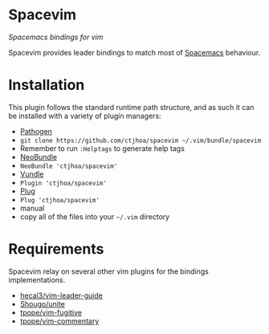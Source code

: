 # Spacevim
*Spacemacs bindings for vim*

Spacevim provides leader bindings to match most of [Spacemacs](https://github.com/syl20bnr/spacemacs) behaviour.

#  Installation
This plugin follows the standard runtime path structure, and as such it can be installed with a variety of plugin managers:

*  [Pathogen](https://github.com/tpope/vim-pathogen)
  *  `git clone https://github.com/ctjhoa/spacevim ~/.vim/bundle/spacevim`
  *  Remember to run `:Helptags` to generate help tags
*  [NeoBundle](https://github.com/Shougo/neobundle.vim)
  *  `NeoBundle 'ctjhoa/spacevim'`
*  [Vundle](https://github.com/gmarik/vundle)
  *  `Plugin 'ctjhoa/spacevim'`
*  [Plug](https://github.com/junegunn/vim-plug)
  *  `Plug 'ctjhoa/spacevim'`
*  manual
  *  copy all of the files into your `~/.vim` directory

# Requirements
Spacevim relay on several other vim plugins for the bindings implementations.
- [hecal3/vim-leader-guide](https://github.com/hecal3/vim-leader-guide)
- [Shougo/unite](https://github.com/Shougo/unite)
- [tpope/vim-fugitive](https://github.com/tpope/vim-fugitive)
- [tpope/vim-commentary](https://github.com/tpope/vim-commentary)
